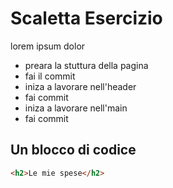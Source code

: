 # Scaletta Esercizio

lorem ipsum dolor

- preara la stuttura della pagina
- fai il commit
- iniza a lavorare nell'header
- fai commit
- iniza a lavorare nell'main
- fai commit

## Un blocco di codice

```html
<h2>Le mie spese</h2>
```

```css

```
